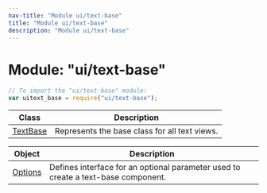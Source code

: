 ```yaml
---
nav-title: "Module ui/text-base"
title: "Module ui/text-base"
description: "Module ui/text-base"
---
```

# Module: "ui/text-base"

``` JavaScript
// To import the "ui/text-base" module:
var uitext_base = require("ui/text-base");
```

Class | Description
------|------------
[TextBase](../../ui/text-base/TextBase.md) | Represents the base class for all text views.

Object | Description
------|------------
[Options](../../ui/text-base/Options.md) | Defines interface for an optional parameter used to create a text-base component.